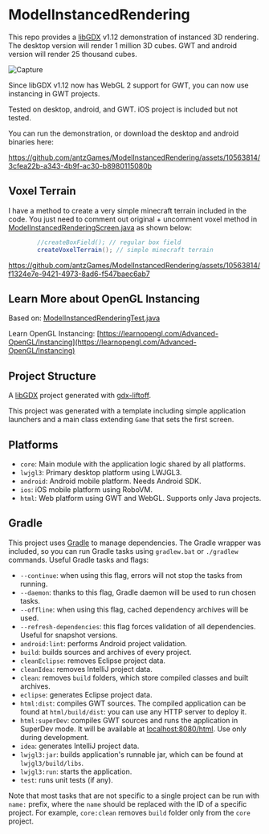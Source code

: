 # ModelInstancedRendering

This repo provides a [libGDX](https://libgdx.com/) v1.12 demonstration of instanced 3D rendering.  The desktop version will render
1 million 3D cubes.  GWT and android version will render 25 thousand cubes.

![Capture](https://github.com/antzGames/ModelInstancedRendering/assets/10563814/4114394c-ed84-4e3f-977f-047b536462c0)

Since libGDX v1.12 now has WebGL 2 support
for GWT, you can now use instancing in GWT projects.

Tested on desktop, android, and GWT.  iOS project is included but not tested.

You can run the demonstration, or download the desktop and android binaries here:

https://github.com/antzGames/ModelInstancedRendering/assets/10563814/3cfea22b-a343-4b9f-ac30-b8980115080b

## Voxel Terrain

I have a method to create a very simple minecraft terrain included in the code.  You just need to
comment out original + uncomment voxel method in 
[ModelInstancedRenderingScreen.java](https://github.com/antzGames/ModelInstancedRendering/blob/master/core/src/main/java/com/antz/instanced/ModelInstancedRenderingScreen.java) as shown below: 

```java
        //createBoxField(); // regular box field
        createVoxelTerrain(); // simple minecraft terrain
```

https://github.com/antzGames/ModelInstancedRendering/assets/10563814/f1324e7e-9421-4973-8ad6-f547baec6ab7

## Learn More about OpenGL Instancing

Based on: [ModelInstancedRenderingTest.java](https://github.com/libgdx/libgdx/blob/master/tests/gdx-tests/src/com/badlogic/gdx/tests/gles3/ModelInstancedRenderingTest.java)

Learn OpenGL Instancing: [https://learnopengl.com/Advanced-OpenGL/Instancing](https://learnopengl.com/Advanced-OpenGL/Instancing)

## Project Structure

A [libGDX](https://libgdx.com/) project generated with [gdx-liftoff](https://github.com/tommyettinger/gdx-liftoff).

This project was generated with a template including simple application launchers and a main class extending `Game` that sets the first screen.

## Platforms

- `core`: Main module with the application logic shared by all platforms.
- `lwjgl3`: Primary desktop platform using LWJGL3.
- `android`: Android mobile platform. Needs Android SDK.
- `ios`: iOS mobile platform using RoboVM.
- `html`: Web platform using GWT and WebGL. Supports only Java projects.

## Gradle

This project uses [Gradle](http://gradle.org/) to manage dependencies.
The Gradle wrapper was included, so you can run Gradle tasks using `gradlew.bat` or `./gradlew` commands.
Useful Gradle tasks and flags:

- `--continue`: when using this flag, errors will not stop the tasks from running.
- `--daemon`: thanks to this flag, Gradle daemon will be used to run chosen tasks.
- `--offline`: when using this flag, cached dependency archives will be used.
- `--refresh-dependencies`: this flag forces validation of all dependencies. Useful for snapshot versions.
- `android:lint`: performs Android project validation.
- `build`: builds sources and archives of every project.
- `cleanEclipse`: removes Eclipse project data.
- `cleanIdea`: removes IntelliJ project data.
- `clean`: removes `build` folders, which store compiled classes and built archives.
- `eclipse`: generates Eclipse project data.
- `html:dist`: compiles GWT sources. The compiled application can be found at `html/build/dist`: you can use any HTTP server to deploy it.
- `html:superDev`: compiles GWT sources and runs the application in SuperDev mode. It will be available at [localhost:8080/html](http://localhost:8080/html). Use only during development.
- `idea`: generates IntelliJ project data.
- `lwjgl3:jar`: builds application's runnable jar, which can be found at `lwjgl3/build/libs`.
- `lwjgl3:run`: starts the application.
- `test`: runs unit tests (if any).

Note that most tasks that are not specific to a single project can be run with `name:` prefix, where the `name` should be replaced with the ID of a specific project.
For example, `core:clean` removes `build` folder only from the `core` project.
